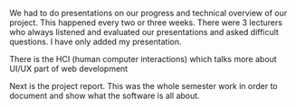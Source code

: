 We had to do presentations on our progress and technical overview of our project. This happened every two or three weeks. There were 3 lecturers who always listened and evaluated our presentations and asked difficult questions. I have only added my presentation.

There is the HCI (human computer interactions) which talks more about UI/UX part of web development

Next is the project report. This was the whole semester work in order to document and show what the software is all about.
